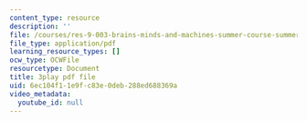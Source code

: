 ```yaml
---
content_type: resource
description: ''
file: /courses/res-9-003-brains-minds-and-machines-summer-course-summer-2015/6ec104f11e9fc83e0deb288ed688369a_dfsPKoHv_F4.pdf
file_type: application/pdf
learning_resource_types: []
ocw_type: OCWFile
resourcetype: Document
title: 3play pdf file
uid: 6ec104f1-1e9f-c83e-0deb-288ed688369a
video_metadata:
  youtube_id: null
---
```

